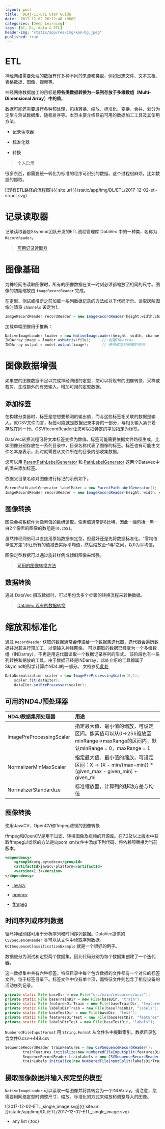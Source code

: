 ```yaml
---
layout: post
title:  DL4j-11-ETL User Guide
date:  2017-12-02 20:12:40 +0800
categories: [Deep Learning]
tags: [AI, DL, data & ETL]
header-img: "static/app/res/img/kon-bg.jpeg"
published: true
---
```


# ETL


神经网络需要处理的数据有许多种不同的来源和类型，例如日志文件、文本文档、表格数据、图像、视频等。

神经网络数据加工的目标是**将各类数据转换为一系列存放于多维数组（Multi-Dimensional Array）中的值**。

数据可能还需要进行各种预处理，包括转换、缩放、标准化、变换、合并、划分为定型与测试数据集、随机排序等。本页主要介绍目前可用的数据加工工具及其使用方法。

- 记录读取器

- 标准化器

- 转换


> 个人启示

很多东西，都需要统一转化为标准的程序可识别的数据。这个过程很麻烦，比如数据的抓取。


![现有ETL路径的流程图]({{ site.url }}/static/app/img/DL/ETL/2017-12-02-etl-struct.svg)


# 记录读取器

记录读取器是Skymind团队开发的ETL流程管理库 DataVec 中的一种类，名称为 `RecordReader`。

> [可用记录读取器](https://deeplearning4j.org/cn/etl-userguide)


# 图像基础

为神经网络读取图像时，所有的图像数据在某一时刻必须都缩放至相同的尺寸。图像的初始缩放由 `ImageRecordReader` 完成。

在定型、测试或推断之前加载一系列数据记录的方法如以下代码所示。读取灰阶图像时请将 `channels` 设定为1。

```java
ImageRecordReader recordReader = new ImageRecordReader(height,width,channels);
```

加载单幅图像用于推断：

```java
NativeImageLoader loader = new NativeImageLoader(height, width, channels); // 加载和缩放
INDArray image = loader.asMatrix(file);     // 创建INDarray
INDArray output = model.output(image);      // 获得模型对图像的预测
```


# 图像数据增强

如果您的图像数据不足以完成神经网络的定型，您可以将现有的图像转换、采样或裁剪，生成额外的有效输入，增加可用的定型数据。

## 添加标签

在构建分类器时，标签是您想要预测的输出值，而与这些标签相关联的数据是输入。就CSV文件而言，标签可能就是数据记录本身的一部分，与相关输入紧邻着存放在同一行。CSVRecordReader让您可以把特定的字段指定为标签。

DataVec转换流程可将文本标签变换为数值。标签可能需要依据文件路径生成，比如图像分别存放在一系列目录中，目录名称代表了图像的标签。标签也有可能由文件名本身表示，此时就需要从文件所在的目录内部收集数据。

您可以用 [ParentPathLabelGenerator](https://github.com/deeplearning4j/DataVec/blob/master/datavec-api/src/main/java/org/datavec/api/io/labels/ParentPathLabelGenerator.java) 和
[PathLabelGenerator](https://github.com/deeplearning4j/DataVec/blob/master/datavec-api/src/main/java/org/datavec/api/io/labels/PathLabelGenerator.java) 
这两个DataVec中的类来添加标签。

依据父目录名称对图像进行标记的示例如下。

```java
ParentPathLabelGenerator labelMaker = new ParentPathLabelGenerator();
ImageRecordReader recordReader = new ImageRecordReader(height, width, channels, labelMaker);
```

## 图像转换

图像会被系统作为像素值的数组读取。像素值通常是8比特，因此一幅包括一黑一白2个像素的图像的数组是`[0,255]`。

虽然神经网络可以直接用原始数据来定型，但最好还是先将数据标准化。“零均值单位方差”即让所有的值减去实际平均值，然后缩放至-1与1之间，以0为平均值。

图像定型数据可以通过旋转样例或倾斜图像来增强。

> [可用的图像转换方法](https://deeplearning4j.org/cn/etl-userguide)

## 数据转换

通过 DataVec 摄取数据时，可以用包含多个步骤的转换流程来转换数据。

> [DataVec 现有的数据转换](https://deeplearning4j.org/cn/etl-userguide)

# 缩放和标准化

通过 `RecordReader` 获取的数据通常会传递给一个数据集迭代器，迭代器会遍历数据并对其进行预加工，以便输入神经网络。
可以摄取的数据已经变为一个多维数组（INDarray），不再是用迭代器读取一个数据记录序列的形式。
该阶段也有一系列转换和缩放的工具。由于数据已经是INDarray，此处介绍的工具都属于Skymind的科学计算库ND4J的一部分。
文档参见[此处](http://nd4j.org/doc/org/nd4j/linalg/dataset/api/preprocessor/DataNormalization.html)

```java
DataNormalization scaler = new ImagePreProcessingScaler(0,1);
    scaler.fit(dataIter);
    dataIter.setPreProcessor(scaler);
```

## 可用的ND4J预处理器


| ND4J数据集预处理器	            | 用途 |
|:---|:----|
| ImagePreProcessingScaler	| 指定最大值、最小值的缩放，可设定区间。像素值可以从0->255缩放至minRange->maxRange的区间内，默认minRange = 0，maxRange = 1 |
| NormalizerMinMaxScaler	| 指定最大值、最小值的缩放，可设定区间：X -> (X - min/(max-min)) * (given_max - given_min) + given_mi |
| NormalizerStandardize	    | 标准缩放器，计算列的移动方差与均值 |

## 图像转换 

使用JavaCV、OpenCV和ffmpeg滤镜的图像转换

ffmpeg和OpenCV是用于过滤、转换图像及视频的开源库。在7.2及以上版本中获取ffmpeg过滤器的方法是向pom.xml文件中添加下列代码，将依赖项替换为当前版本。

```xml
<dependency> 
    <groupId>org.bytedeco</groupId> 
    <artifactId>javacv-platform</artifactId> 
    <version>1.3</version> 
</dependency>
```

- [javacv](https://github.com/bytedeco/javacv)

- [opencv](https://opencv.org/)

- [ffmpeg](https://ffmpeg.org/)


## 时间序列或序列数据

循环神经网络可用于分析序列和时间序列数据。DataVec提供的 `CSVSequenceReader` 类可以从文件中读取序列数据。`UCISequenceClassificationExample` 就是一个很好的例子。

数据被分为测试和定型两个数据集，因此代码分别为每个数据集创建了一个迭代器。

这一数据集中共有六种标签。特征目录中每个包含数据的文件都有一个对应的标签文件，位于标签目录下。标签文件中仅有单个项，而特征文件则包含了相应设备的活动序列记录。

```java
private static File baseDir = new File("src/main/resources/uci/");
private static File baseTrainDir = new File(baseDir, "train");
private static File featuresDirTrain = new File(baseTrainDir, "features");
private static File labelsDirTrain = new File(baseTrainDir, "labels");
private static File baseTestDir = new File(baseDir, "test");
private static File featuresDirTest = new File(baseTestDir, "features");
private static File labelsDirTest = new File(baseTestDir, "labels");
```

`NumberedFileInputFormat` 用 `String.Format` 从文件名中提取索引。数据目录包含文件0.csv->449.csv

```java
SequenceRecordReader trainFeatures = new CSVSequenceRecordReader();
        trainFeatures.initialize(new NumberedFileInputSplit(featuresDirTrain.getAbsolutePath() + "/%d.csv", 0, 449));
        SequenceRecordReader trainLabels = new CSVSequenceRecordReader();
        trainLabels.initialize(new NumberedFileInputSplit(labelsDirTrain.getAbsolutePath() + "/%d.csv", 0, 449));
```

## 摄取图像数据并输入预定型的模型

`NativeImageLoader` 可以读取一幅图像并将其转变为一个INDArray。请注意，您需要用网络定型时调整尺寸、缩放、标准化的方式来缩放和调整导入的图像。

![2017-12-02-ETL_single_image.svg]({{ site.url }}/static/app/img/DL/ETL/2017-12-02-ETL_single_image.svg)

* any list
{:toc}

